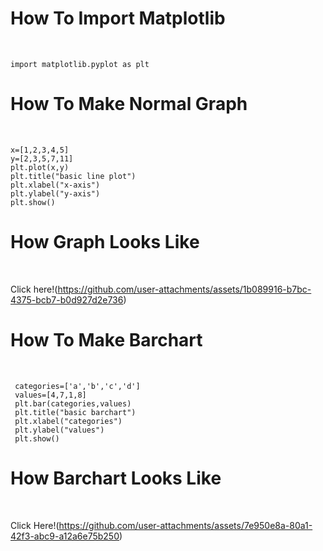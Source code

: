 <h1>How To Import Matplotlib</h1><br>
 
    import matplotlib.pyplot as plt
<h1>How To Make Normal Graph</h1><br>

    x=[1,2,3,4,5]
    y=[2,3,5,7,11]
    plt.plot(x,y)
    plt.title("basic line plot")
    plt.xlabel("x-axis")
    plt.ylabel("y-axis")
    plt.show()

<h1>How Graph Looks Like</h1><br>

Click here!(https://github.com/user-attachments/assets/1b089916-b7bc-4375-bcb7-b0d927d2e736)

<h1>How To Make Barchart</h1><br>
   
     categories=['a','b','c','d']
     values=[4,7,1,8]
     plt.bar(categories,values)
     plt.title("basic barchart")
     plt.xlabel("categories")
     plt.ylabel("values")
     plt.show()

<h1>How Barchart Looks Like</h1><br>

Click Here!(https://github.com/user-attachments/assets/7e950e8a-80a1-42f3-abc9-a12a6e75b250)
